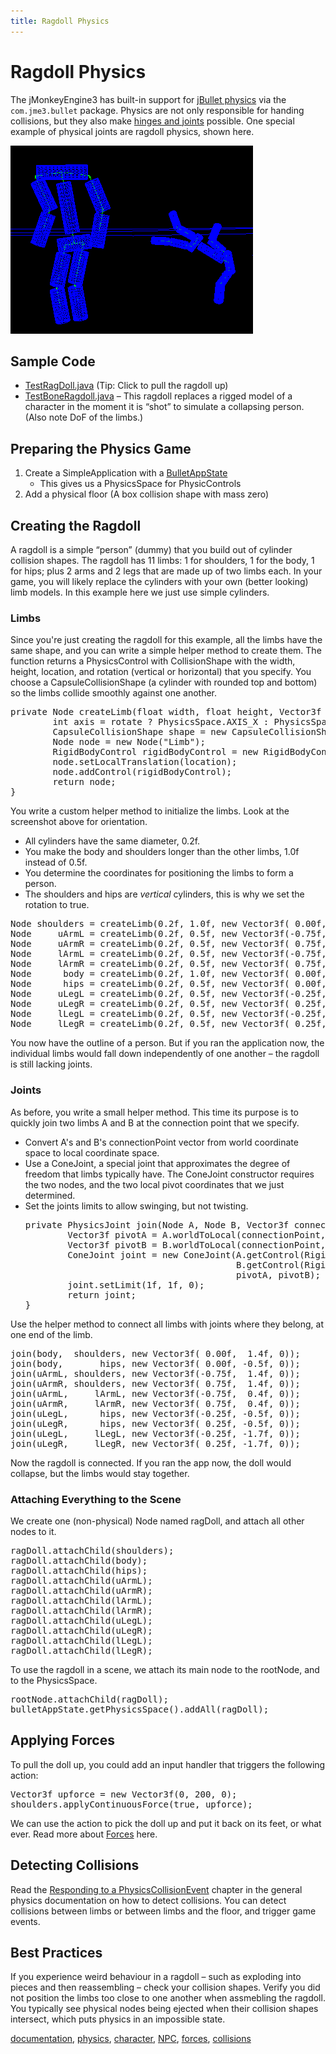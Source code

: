 ```yaml
---
title: Ragdoll Physics
---
```

<h1 class="sectionedit1" id="ragdoll_physics">Ragdoll Physics</h1>
<div class="level1">

<p>
The jMonkeyEngine3 has built-in support for <a href="http://jbullet.advel.cz" class="urlextern" title="http://jbullet.advel.cz" rel="nofollow">jBullet physics</a> via the <code>com.jme3.bullet</code> package. Physics are not only responsible for handing collisions, but they also make <a href="/jme3/advanced/hinges_and_joints.html" class="wikilink1" title="jme3:advanced:hinges_and_joints">hinges and joints</a> possible. One special example of physical joints are ragdoll physics, shown here.
</p>

<p>
<a href="/resources/jme3-advanced-ragdoll.png" class="media" title="jme3:advanced:ragdoll.png"><img src="/resources/jme3-advanced-ragdoll.png" class="mediacenter" alt="" /></a>
</p>

</div>
<!-- EDIT1 SECTION "Ragdoll Physics" [1-385] -->
<h2 class="sectionedit2" id="sample_code">Sample Code</h2>
<div class="level2">
<ul>
<li class="level1"><div class="li"> <a href="https://github.com/jMonkeyEngine/jmonkeyengine/blob/master/jme3-examples/src/main/java/jme3test/bullet/TestRagDoll.java" class="urlextern" title="https://github.com/jMonkeyEngine/jmonkeyengine/blob/master/jme3-examples/src/main/java/jme3test/bullet/TestRagDoll.java" rel="nofollow">TestRagDoll.java</a> (Tip: Click to pull the ragdoll up)</div>
</li>
<li class="level1"><div class="li"> <a href="https://github.com/jMonkeyEngine/jmonkeyengine/blob/master/jme3-examples/src/main/java/jme3test/bullet/TestBoneRagdoll.java" class="urlextern" title="https://github.com/jMonkeyEngine/jmonkeyengine/blob/master/jme3-examples/src/main/java/jme3test/bullet/TestBoneRagdoll.java" rel="nofollow">TestBoneRagdoll.java</a> – This ragdoll replaces a rigged model of a character in the moment it is “shot” to simulate a collapsing person. (Also note DoF of the limbs.)</div>
</li>
</ul>

</div>
<!-- EDIT2 SECTION "Sample Code" [386-891] -->
<h2 class="sectionedit3" id="preparing_the_physics_game">Preparing the Physics Game</h2>
<div class="level2">
<ol>
<li class="level1"><div class="li"> Create a SimpleApplication with a <a href="/jme3/advanced/physics.html" class="wikilink1" title="jme3:advanced:physics">BulletAppState</a></div>
<ul>
<li class="level2"><div class="li"> This gives us a PhysicsSpace for PhysicControls</div>
</li>
</ul>
</li>
<li class="level1"><div class="li"> Add a physical floor (A box collision shape with mass zero)</div>
</li>
</ol>

</div>
<!-- EDIT3 SECTION "Preparing the Physics Game" [892-1130] -->
<h2 class="sectionedit4" id="creating_the_ragdoll">Creating the Ragdoll</h2>
<div class="level2">

<p>
A ragdoll is a simple “person” (dummy) that you build out of cylinder collision shapes. The ragdoll has 11 limbs: 1 for shoulders, 1 for the body, 1 for hips; plus 2 arms and 2 legs that are made up of two limbs each. In your game, you will likely replace the cylinders with your own (better looking) limb models. In this example here we just use simple cylinders.
</p>

</div>
<!-- EDIT4 SECTION "Creating the Ragdoll" [1131-1530] -->
<h3 class="sectionedit5" id="limbs">Limbs</h3>
<div class="level3">

<p>
Since you're just creating the ragdoll for this example, all the limbs have the same shape, and you can write a simple helper method to create them. The function returns a PhysicsControl with CollisionShape with the width, height, location, and rotation (vertical or horizontal) that you specify. You choose a CapsuleCollisionShape (a cylinder with rounded top and bottom) so the limbs collide smoothly against one another.
</p>
<pre class="code java"><span class="kw1">private</span> Node createLimb<span class="br0">(</span><span class="kw4">float</span> width, <span class="kw4">float</span> height, Vector3f location, <span class="kw4">boolean</span> rotate<span class="br0">)</span> <span class="br0">{</span>
        <span class="kw4">int</span> axis <span class="sy0">=</span> rotate <span class="sy0">?</span> PhysicsSpace.<span class="me1">AXIS_X</span> <span class="sy0">:</span> PhysicsSpace.<span class="me1">AXIS_Y</span><span class="sy0">;</span>
        CapsuleCollisionShape shape <span class="sy0">=</span> <span class="kw1">new</span> CapsuleCollisionShape<span class="br0">(</span>width, height, axis<span class="br0">)</span><span class="sy0">;</span>
        Node node <span class="sy0">=</span> <span class="kw1">new</span> Node<span class="br0">(</span><span class="st0">"Limb"</span><span class="br0">)</span><span class="sy0">;</span>
        RigidBodyControl rigidBodyControl <span class="sy0">=</span> <span class="kw1">new</span> RigidBodyControl<span class="br0">(</span>shape, <span class="nu0">1</span><span class="br0">)</span><span class="sy0">;</span>
        node.<span class="me1">setLocalTranslation</span><span class="br0">(</span>location<span class="br0">)</span><span class="sy0">;</span>
        node.<span class="me1">addControl</span><span class="br0">(</span>rigidBodyControl<span class="br0">)</span><span class="sy0">;</span>
        <span class="kw1">return</span> node<span class="sy0">;</span>
<span class="br0">}</span></pre>

<p>
You write a custom helper method to initialize the limbs. Look at the screenshot above for orientation.
</p>
<ul>
<li class="level1"><div class="li"> All cylinders have the same diameter, 0.2f.</div>
</li>
<li class="level1"><div class="li"> You make the body and shoulders longer than the other limbs, 1.0f instead of 0.5f.</div>
</li>
<li class="level1"><div class="li"> You determine the coordinates for positioning the limbs to form a person.</div>
</li>
<li class="level1"><div class="li"> The shoulders and hips are <em>vertical</em> cylinders, this is why we set the rotation to true.</div>
</li>
</ul>
<pre class="code java">Node shoulders <span class="sy0">=</span> createLimb<span class="br0">(</span>0.2f, 1.0f, <span class="kw1">new</span> Vector3f<span class="br0">(</span> 0.00f, 1.5f, <span class="nu0">0</span><span class="br0">)</span>, <span class="kw2">true</span><span class="br0">)</span><span class="sy0">;</span>
Node     uArmL <span class="sy0">=</span> createLimb<span class="br0">(</span>0.2f, 0.5f, <span class="kw1">new</span> Vector3f<span class="br0">(</span><span class="sy0">-</span>0.75f, 0.8f, <span class="nu0">0</span><span class="br0">)</span>, <span class="kw2">false</span><span class="br0">)</span><span class="sy0">;</span>
Node     uArmR <span class="sy0">=</span> createLimb<span class="br0">(</span>0.2f, 0.5f, <span class="kw1">new</span> Vector3f<span class="br0">(</span> 0.75f, 0.8f, <span class="nu0">0</span><span class="br0">)</span>, <span class="kw2">false</span><span class="br0">)</span><span class="sy0">;</span>
Node     lArmL <span class="sy0">=</span> createLimb<span class="br0">(</span>0.2f, 0.5f, <span class="kw1">new</span> Vector3f<span class="br0">(</span><span class="sy0">-</span>0.75f,<span class="sy0">-</span>0.2f, <span class="nu0">0</span><span class="br0">)</span>, <span class="kw2">false</span><span class="br0">)</span><span class="sy0">;</span>
Node     lArmR <span class="sy0">=</span> createLimb<span class="br0">(</span>0.2f, 0.5f, <span class="kw1">new</span> Vector3f<span class="br0">(</span> 0.75f,<span class="sy0">-</span>0.2f, <span class="nu0">0</span><span class="br0">)</span>, <span class="kw2">false</span><span class="br0">)</span><span class="sy0">;</span>
Node      body <span class="sy0">=</span> createLimb<span class="br0">(</span>0.2f, 1.0f, <span class="kw1">new</span> Vector3f<span class="br0">(</span> 0.00f, 0.5f, <span class="nu0">0</span><span class="br0">)</span>, <span class="kw2">false</span><span class="br0">)</span><span class="sy0">;</span>
Node      hips <span class="sy0">=</span> createLimb<span class="br0">(</span>0.2f, 0.5f, <span class="kw1">new</span> Vector3f<span class="br0">(</span> 0.00f,<span class="sy0">-</span>0.5f, <span class="nu0">0</span><span class="br0">)</span>, <span class="kw2">true</span><span class="br0">)</span><span class="sy0">;</span>
Node     uLegL <span class="sy0">=</span> createLimb<span class="br0">(</span>0.2f, 0.5f, <span class="kw1">new</span> Vector3f<span class="br0">(</span><span class="sy0">-</span>0.25f,<span class="sy0">-</span>1.2f, <span class="nu0">0</span><span class="br0">)</span>, <span class="kw2">false</span><span class="br0">)</span><span class="sy0">;</span>
Node     uLegR <span class="sy0">=</span> createLimb<span class="br0">(</span>0.2f, 0.5f, <span class="kw1">new</span> Vector3f<span class="br0">(</span> 0.25f,<span class="sy0">-</span>1.2f, <span class="nu0">0</span><span class="br0">)</span>, <span class="kw2">false</span><span class="br0">)</span><span class="sy0">;</span>
Node     lLegL <span class="sy0">=</span> createLimb<span class="br0">(</span>0.2f, 0.5f, <span class="kw1">new</span> Vector3f<span class="br0">(</span><span class="sy0">-</span>0.25f,<span class="sy0">-</span>2.2f, <span class="nu0">0</span><span class="br0">)</span>, <span class="kw2">false</span><span class="br0">)</span><span class="sy0">;</span>
Node     lLegR <span class="sy0">=</span> createLimb<span class="br0">(</span>0.2f, 0.5f, <span class="kw1">new</span> Vector3f<span class="br0">(</span> 0.25f,<span class="sy0">-</span>2.2f, <span class="nu0">0</span><span class="br0">)</span>, <span class="kw2">false</span><span class="br0">)</span><span class="sy0">;</span></pre>

<p>
You now have the outline of a person. But if you ran the application now, the individual limbs would fall down independently of one another – the ragdoll is still lacking joints.
</p>

</div>
<!-- EDIT5 SECTION "Limbs" [1531-3945] -->
<h3 class="sectionedit6" id="joints">Joints</h3>
<div class="level3">

<p>
As before, you write a small helper method. This time its purpose is to quickly join two limbs A and B at the connection point that we specify.
</p>
<ul>
<li class="level1"><div class="li"> Convert A's and B's connectionPoint vector from world coordinate space to local coordinate space.</div>
</li>
<li class="level1"><div class="li"> Use a ConeJoint, a special joint that approximates the degree of freedom that limbs typically have. The ConeJoint constructor requires the two nodes, and the two local pivot coordinates that we just determined.</div>
</li>
<li class="level1"><div class="li"> Set the joints limits to allow swinging, but not twisting.<pre class="code java"><span class="kw1">private</span> PhysicsJoint join<span class="br0">(</span>Node A, Node B, Vector3f connectionPoint<span class="br0">)</span> <span class="br0">{</span>
        Vector3f pivotA <span class="sy0">=</span> A.<span class="me1">worldToLocal</span><span class="br0">(</span>connectionPoint, <span class="kw1">new</span> Vector3f<span class="br0">(</span><span class="br0">)</span><span class="br0">)</span><span class="sy0">;</span>
        Vector3f pivotB <span class="sy0">=</span> B.<span class="me1">worldToLocal</span><span class="br0">(</span>connectionPoint, <span class="kw1">new</span> Vector3f<span class="br0">(</span><span class="br0">)</span><span class="br0">)</span><span class="sy0">;</span>
        ConeJoint joint <span class="sy0">=</span> <span class="kw1">new</span> ConeJoint<span class="br0">(</span>A.<span class="me1">getControl</span><span class="br0">(</span>RigidBodyControl.<span class="kw1">class</span><span class="br0">)</span>,
                                        B.<span class="me1">getControl</span><span class="br0">(</span>RigidBodyControl.<span class="kw1">class</span><span class="br0">)</span>,
                                        pivotA, pivotB<span class="br0">)</span><span class="sy0">;</span>
        joint.<span class="me1">setLimit</span><span class="br0">(</span>1f, 1f, <span class="nu0">0</span><span class="br0">)</span><span class="sy0">;</span>
        <span class="kw1">return</span> joint<span class="sy0">;</span>
<span class="br0">}</span></pre>
</div>
</li>
</ul>

<p>
Use the helper method to connect all limbs with joints where they belong, at one end of the limb.
</p>
<pre class="code java">join<span class="br0">(</span>body,  shoulders, <span class="kw1">new</span> Vector3f<span class="br0">(</span> 0.00f,  1.4f, <span class="nu0">0</span><span class="br0">)</span><span class="br0">)</span><span class="sy0">;</span>
join<span class="br0">(</span>body,       hips, <span class="kw1">new</span> Vector3f<span class="br0">(</span> 0.00f, <span class="sy0">-</span>0.5f, <span class="nu0">0</span><span class="br0">)</span><span class="br0">)</span><span class="sy0">;</span>
join<span class="br0">(</span>uArmL, shoulders, <span class="kw1">new</span> Vector3f<span class="br0">(</span><span class="sy0">-</span>0.75f,  1.4f, <span class="nu0">0</span><span class="br0">)</span><span class="br0">)</span><span class="sy0">;</span>
join<span class="br0">(</span>uArmR, shoulders, <span class="kw1">new</span> Vector3f<span class="br0">(</span> 0.75f,  1.4f, <span class="nu0">0</span><span class="br0">)</span><span class="br0">)</span><span class="sy0">;</span>
join<span class="br0">(</span>uArmL,     lArmL, <span class="kw1">new</span> Vector3f<span class="br0">(</span><span class="sy0">-</span>0.75f,  0.4f, <span class="nu0">0</span><span class="br0">)</span><span class="br0">)</span><span class="sy0">;</span>
join<span class="br0">(</span>uArmR,     lArmR, <span class="kw1">new</span> Vector3f<span class="br0">(</span> 0.75f,  0.4f, <span class="nu0">0</span><span class="br0">)</span><span class="br0">)</span><span class="sy0">;</span>
join<span class="br0">(</span>uLegL,      hips, <span class="kw1">new</span> Vector3f<span class="br0">(</span><span class="sy0">-</span>0.25f, <span class="sy0">-</span>0.5f, <span class="nu0">0</span><span class="br0">)</span><span class="br0">)</span><span class="sy0">;</span>
join<span class="br0">(</span>uLegR,      hips, <span class="kw1">new</span> Vector3f<span class="br0">(</span> 0.25f, <span class="sy0">-</span>0.5f, <span class="nu0">0</span><span class="br0">)</span><span class="br0">)</span><span class="sy0">;</span>
join<span class="br0">(</span>uLegL,     lLegL, <span class="kw1">new</span> Vector3f<span class="br0">(</span><span class="sy0">-</span>0.25f, <span class="sy0">-</span>1.7f, <span class="nu0">0</span><span class="br0">)</span><span class="br0">)</span><span class="sy0">;</span>
join<span class="br0">(</span>uLegR,     lLegR, <span class="kw1">new</span> Vector3f<span class="br0">(</span> 0.25f, <span class="sy0">-</span>1.7f, <span class="nu0">0</span><span class="br0">)</span><span class="br0">)</span><span class="sy0">;</span></pre>

<p>
Now the ragdoll is connected. If you ran the app now, the doll would collapse, but the limbs would stay together.
</p>

</div>
<!-- EDIT6 SECTION "Joints" [3946-5791] -->
<h3 class="sectionedit7" id="attaching_everything_to_the_scene">Attaching Everything to the Scene</h3>
<div class="level3">

<p>
We create one (non-physical) Node named ragDoll, and attach all other nodes to it.
</p>
<pre class="code java">ragDoll.<span class="me1">attachChild</span><span class="br0">(</span>shoulders<span class="br0">)</span><span class="sy0">;</span>
ragDoll.<span class="me1">attachChild</span><span class="br0">(</span>body<span class="br0">)</span><span class="sy0">;</span>
ragDoll.<span class="me1">attachChild</span><span class="br0">(</span>hips<span class="br0">)</span><span class="sy0">;</span>
ragDoll.<span class="me1">attachChild</span><span class="br0">(</span>uArmL<span class="br0">)</span><span class="sy0">;</span>
ragDoll.<span class="me1">attachChild</span><span class="br0">(</span>uArmR<span class="br0">)</span><span class="sy0">;</span>
ragDoll.<span class="me1">attachChild</span><span class="br0">(</span>lArmL<span class="br0">)</span><span class="sy0">;</span>
ragDoll.<span class="me1">attachChild</span><span class="br0">(</span>lArmR<span class="br0">)</span><span class="sy0">;</span>
ragDoll.<span class="me1">attachChild</span><span class="br0">(</span>uLegL<span class="br0">)</span><span class="sy0">;</span>
ragDoll.<span class="me1">attachChild</span><span class="br0">(</span>uLegR<span class="br0">)</span><span class="sy0">;</span>
ragDoll.<span class="me1">attachChild</span><span class="br0">(</span>lLegL<span class="br0">)</span><span class="sy0">;</span>
ragDoll.<span class="me1">attachChild</span><span class="br0">(</span>lLegR<span class="br0">)</span><span class="sy0">;</span></pre>

<p>
To use the ragdoll in a scene, we attach its main node to the rootNode, and to the PhysicsSpace.
</p>
<pre class="code java">rootNode.<span class="me1">attachChild</span><span class="br0">(</span>ragDoll<span class="br0">)</span><span class="sy0">;</span>
bulletAppState.<span class="me1">getPhysicsSpace</span><span class="br0">(</span><span class="br0">)</span>.<span class="me1">addAll</span><span class="br0">(</span>ragDoll<span class="br0">)</span><span class="sy0">;</span></pre>

</div>
<!-- EDIT7 SECTION "Attaching Everything to the Scene" [5792-6450] -->
<h2 class="sectionedit8" id="applying_forces">Applying Forces</h2>
<div class="level2">

<p>
To pull the doll up, you could add an input handler that triggers the following action:
</p>
<pre class="code java">Vector3f upforce <span class="sy0">=</span> <span class="kw1">new</span> Vector3f<span class="br0">(</span><span class="nu0">0</span>, <span class="nu0">200</span>, <span class="nu0">0</span><span class="br0">)</span><span class="sy0">;</span>
shoulders.<span class="me1">applyContinuousForce</span><span class="br0">(</span><span class="kw2">true</span>, upforce<span class="br0">)</span><span class="sy0">;</span></pre>

<p>
We can use the action to pick the doll up and put it back on its feet, or what ever. Read more about <a href="/jme3/advanced/physics.html" class="wikilink1" title="jme3:advanced:physics">Forces</a> here.
</p>

</div>
<!-- EDIT8 SECTION "Applying Forces" [6451-6852] -->
<h2 class="sectionedit9" id="detecting_collisions">Detecting Collisions</h2>
<div class="level2">

<p>
Read the <a href="/jme3/advanced/physics.html" class="wikilink1" title="jme3:advanced:physics">Responding to a PhysicsCollisionEvent</a> chapter in the general physics documentation on how to detect collisions. You can detect collisions between limbs or between limbs and the floor, and trigger game events.
</p>

</div>
<!-- EDIT9 SECTION "Detecting Collisions" [6853-7170] -->
<h2 class="sectionedit10" id="best_practices">Best Practices</h2>
<div class="level2">

<p>
If you experience weird behaviour in a ragdoll – such as exploding into pieces and then reassembling – check your collision shapes. Verify you did not position the limbs too close to one another when assmebling the ragdoll. You typically see physical nodes being ejected when their collision shapes intersect, which puts physics in an impossible state.
</p>
<div class="tags"><span>
	<a href="/tag/documentation.html" class="wikilink1" title="tag:documentation" rel="tag">documentation</a>,
	<a href="/tag/physics.html" class="wikilink1" title="tag:physics" rel="tag">physics</a>,
	<a href="/tag/character.html" class="wikilink1" title="tag:character" rel="tag">character</a>,
	<a href="/tag/npc.html" class="wikilink1" title="tag:npc" rel="tag">NPC</a>,
	<a href="/tag/forces.html" class="wikilink1" title="tag:forces" rel="tag">forces</a>,
	<a href="/tag/collisions.html" class="wikilink1" title="tag:collisions" rel="tag">collisions</a>
</span></div>

</div>
<!-- EDIT10 SECTION "Best Practices" [7171-] -->
